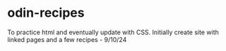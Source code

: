 # odin-recipes
To practice html and eventually update with CSS.
Initially create site with linked pages and a few recipes - 9/10/24

